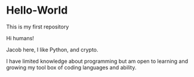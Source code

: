 # Hello-World
This is my first repository

Hi humans!

Jacob here, I like Python, and crypto.

I have limited knowledge about programming but am open to learning and growing my tool box of coding languages and ability.
